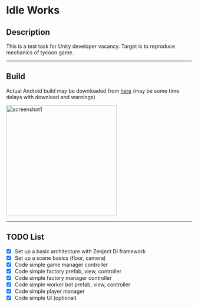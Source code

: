 # Idle Works

## Description
This is a test task for Unity developer vacancy. 
Target is to reproduce mechanics of tycoon game.

---
## Build

Actual Android build may be downloaded from
<a href="https://drive.google.com/uc?export=download&id=1YC1P5D3J8Mj0MYlBq96gi5H5AScIh9OJ">here</a>
(may be some time delays with download and warnings)

<img src="https://drive.google.com/uc?export=view&id=1fshUut4nao62qdMgKLgm45EDJWFIo_Re" alt="screenshot1" width="300"/> 

---
## TODO List
- [x] Set up a basic architecture with Zenject DI framework
- [x] Set up a scene basics (floor, camera)
- [x] Code simple game manager controller
- [x] Code simple factory prefab, view, controller
- [x] Code simple factory manager controller
- [x] Code simple worker bot prefab, view, controller
- [x] Code simple player manager
- [x] Code simple UI (optional)